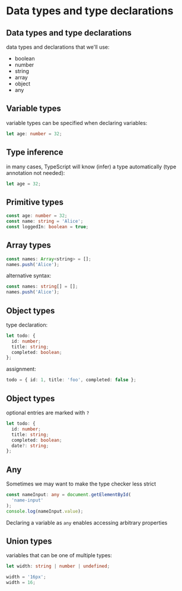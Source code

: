 # Data types and type declarations

## Data types and type declarations

data types and declarations that we'll use:

- boolean
- number
- string
- array
- object
- any

## Variable types

variable types can be specified when declaring variables:

```ts
let age: number = 32;
```

## Type inference

in many cases, TypeScript will know (infer) a type automatically (type annotation not needed):

```ts
let age = 32;
```

## Primitive types

```ts
const age: number = 32;
const name: string = 'Alice';
const loggedIn: boolean = true;
```

## Array types

```js
const names: Array<string> = [];
names.push('Alice');
```

alternative syntax:

```ts
const names: string[] = [];
names.push('Alice');
```

## Object types

type declaration:

```ts
let todo: {
  id: number;
  title: string;
  completed: boolean;
};
```

assignment:

```ts
todo = { id: 1, title: 'foo', completed: false };
```

## Object types

optional entries are marked with `?`

```ts
let todo: {
  id: number;
  title: string;
  completed: boolean;
  date?: string;
};
```

## Any

Sometimes we may want to make the type checker less strict

```ts
const nameInput: any = document.getElementById(
  'name-input'
);
console.log(nameInput.value);
```

Declaring a variable as `any` enables accessing arbitrary properties

## Union types

variables that can be one of multiple types:

```ts
let width: string | number | undefined;

width = '16px';
width = 16;
```
